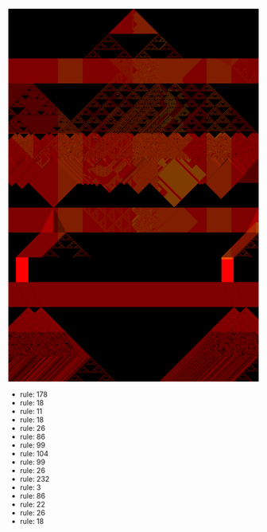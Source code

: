 ![photo](./output.png) 
 * rule: 178
* rule: 18
* rule: 11
* rule: 18
* rule: 26
* rule: 86
* rule: 99
* rule: 104
* rule: 99
* rule: 26
* rule: 232
* rule: 3
* rule: 86
* rule: 22
* rule: 26
* rule: 18
